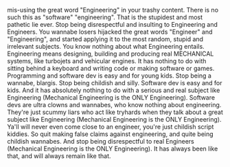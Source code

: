 mis-using the great word "Engineering" in your trashy content. There is no such this as "software" "engineering". That is the stupidest and most pathetic lie ever. Stop being disrespectful and insulting to Engineering and Engineers. You wannabe losers hijacked the great words "Engineer" and "Engineering", and started applying it to the most random, stupid and irrelevant subjects. You know nothing about what Engineering entails. Engineering means designing, building and producing real MECHANICAL systems, like turbojets and vehicular engines. It has nothing to do with sitting behind a keyboard and writing code or making software or games. Programming and software dev is easy and for young kids. Stop being a wannabe, blargis. Stop being childish and silly. Software dev is easy and for kids. And it has absolutely nothing to do with a serious and real subject like Engineering (Mechanical Engineering is the ONLY Engineering). Software devs are ultra clowns and wannabes, who know nothing about engineering. They're just scummy liars who act like tryhards when they talk about a great subject like Engineering (Mechanical Engineering is the ONLY Engineering). Ya'll will never even come close to an engineer, you're just childish script kiddies. So quit making false claims against engineering, and quite being childish wannabes. 
 And stop being disrespectful to real Engineers (Mechanical Engineering is the ONLY Engineering). It has always been like that, and will always remain like that.
